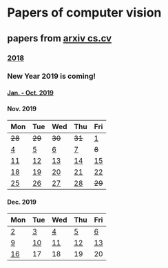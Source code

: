 # Papers of computer vision

## papers from [arxiv cs.cv](http://arxiv.org)
### [2018](2018.md)

### New Year 2019 is coming!
#### [Jan. - Oct. 2019](2019.md)


#### Nov. 2019
Mon | Tue | Wed | Thu | Fri 
----------|-------------|-------------|-------------|-------------
~~28~~ | ~~29~~ | ~~30~~ | ~~31~~ | [1](2019/201911/20191101.md) |
[4](2019/201911/20191104.md)  | [5](2019/201911/20191105.md)  | [6](2019/201911/20191106.md) | [7](2019/201911/20191107.md) | ~~8~~ |
[11](2019/201911/20191111.md) | [12](2019/201911/20191112.md) | [13](2019/201911/20191113.md) | [14](2019/201911/20191114.md) | [15](2019/201911/20191115.md) |
[18](2019/201911/20191118.md) | [19](2019/201911/20191119.md) | [20](2019/201911/20191120.md) | [21](2019/201911/20191121.md) | [22](2019/201911/20191122.md) |
[25](2019/201911/20191125.md) | [26](2019/201911/20191126.md) | [27](2019/201911/20191127.md) | [28](2019/201911/20191128.md) | ~~29~~ |

#### Dec. 2019
Mon | Tue | Wed | Thu | Fri 
----------|-------------|-------------|-------------|-------------
[2](2019/201912/20191202.md) | [3](2019/201912/20191203.md) | [4](2019/201912/20191204.md) | [5](2019/201912/20191205.md) | [6](2019/201912/20191206.md) |
[9](2019/201912/20191209.md) | [10](2019/201912/20191210.md) | [11](2019/201912/20191211.md) | [12](2019/201912/20191212.md) | [13](2019/201912/20191213.md) |
[16](2019/201912/20191216.md) | 17 | 18 | 19 | 20 |